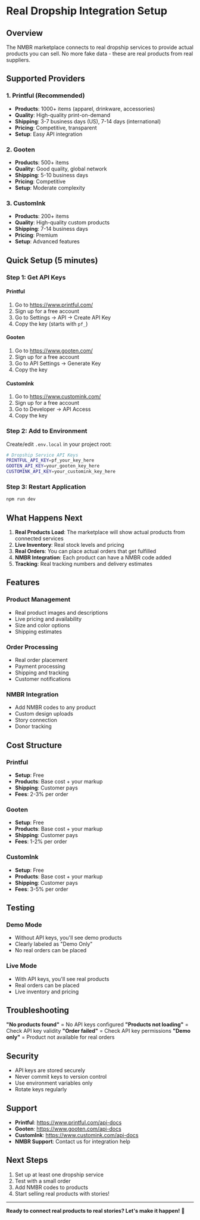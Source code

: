# Real Dropship Integration Setup

## Overview

The NMBR marketplace connects to real dropship services to provide actual products you can sell. No more fake data - these are real products from real suppliers.

## Supported Providers

### 1. Printful (Recommended)
- **Products**: 1000+ items (apparel, drinkware, accessories)
- **Quality**: High-quality print-on-demand
- **Shipping**: 3-7 business days (US), 7-14 days (international)
- **Pricing**: Competitive, transparent
- **Setup**: Easy API integration

### 2. Gooten
- **Products**: 500+ items
- **Quality**: Good quality, global network
- **Shipping**: 5-10 business days
- **Pricing**: Competitive
- **Setup**: Moderate complexity

### 3. CustomInk
- **Products**: 200+ items
- **Quality**: High-quality custom products
- **Shipping**: 7-14 business days
- **Pricing**: Premium
- **Setup**: Advanced features

## Quick Setup (5 minutes)

### Step 1: Get API Keys

#### Printful
1. Go to https://www.printful.com/
2. Sign up for a free account
3. Go to Settings → API → Create API Key
4. Copy the key (starts with `pf_`)

#### Gooten
1. Go to https://www.gooten.com/
2. Sign up for a free account
3. Go to API Settings → Generate Key
4. Copy the key

#### CustomInk
1. Go to https://www.customink.com/
2. Sign up for a free account
3. Go to Developer → API Access
4. Copy the key

### Step 2: Add to Environment

Create/edit `.env.local` in your project root:

```bash
# Dropship Service API Keys
PRINTFUL_API_KEY=pf_your_key_here
GOOTEN_API_KEY=your_gooten_key_here
CUSTOMINK_API_KEY=your_customink_key_here
```

### Step 3: Restart Application

```bash
npm run dev
```

## What Happens Next

1. **Real Products Load**: The marketplace will show actual products from connected services
2. **Live Inventory**: Real stock levels and pricing
3. **Real Orders**: You can place actual orders that get fulfilled
4. **NMBR Integration**: Each product can have a NMBR code added
5. **Tracking**: Real tracking numbers and delivery estimates

## Features

### Product Management
- Real product images and descriptions
- Live pricing and availability
- Size and color options
- Shipping estimates

### Order Processing
- Real order placement
- Payment processing
- Shipping and tracking
- Customer notifications

### NMBR Integration
- Add NMBR codes to any product
- Custom design uploads
- Story connection
- Donor tracking

## Cost Structure

### Printful
- **Setup**: Free
- **Products**: Base cost + your markup
- **Shipping**: Customer pays
- **Fees**: 2-3% per order

### Gooten
- **Setup**: Free
- **Products**: Base cost + your markup
- **Shipping**: Customer pays
- **Fees**: 1-2% per order

### CustomInk
- **Setup**: Free
- **Products**: Base cost + your markup
- **Shipping**: Customer pays
- **Fees**: 3-5% per order

## Testing

### Demo Mode
- Without API keys, you'll see demo products
- Clearly labeled as "Demo Only"
- No real orders can be placed

### Live Mode
- With API keys, you'll see real products
- Real orders can be placed
- Live inventory and pricing

## Troubleshooting

**"No products found"** = No API keys configured
**"Products not loading"** = Check API key validity
**"Order failed"** = Check API key permissions
**"Demo only"** = Product not available for real orders

## Security

- API keys are stored securely
- Never commit keys to version control
- Use environment variables only
- Rotate keys regularly

## Support

- **Printful**: https://www.printful.com/api-docs
- **Gooten**: https://www.gooten.com/api-docs
- **CustomInk**: https://www.customink.com/api-docs
- **NMBR Support**: Contact us for integration help

## Next Steps

1. Set up at least one dropship service
2. Test with a small order
3. Add NMBR codes to products
4. Start selling real products with stories!

---

**Ready to connect real products to real stories? Let's make it happen!** 🚀
